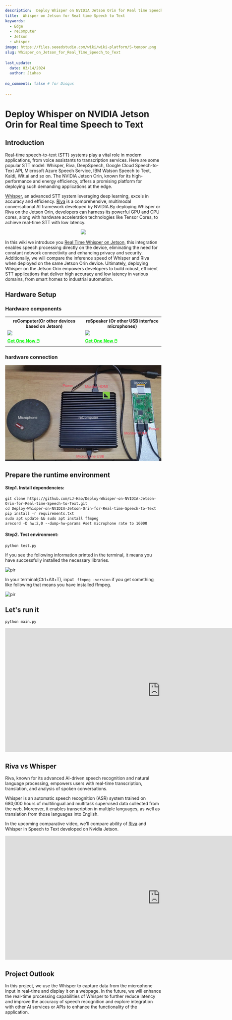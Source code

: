 ```yaml
---
description:  Deploy Whisper on NVIDIA Jetson Orin for Real time Speech to Text
title:  Whisper on Jetson for Real time Speech to Text
keywords:
  - Edge
  - reComputer
  - Jetson
  - whisper
image: https://files.seeedstudio.com/wiki/wiki-platform/S-tempor.png
slug: Whisper_on_Jetson_for_Real_Time_Speech_to_Text

last_update:
  date: 03/14/2024
  author: Jiahao

no_comments: false # for Disqus

---
```


# Deploy Whisper on NVIDIA Jetson Orin for Real time Speech to Text

## Introduction

Real-time speech-to-text (STT) systems play a vital role in modern applications, from voice assistants to transcription services. Here are some popular STT model: Whisper, Riva, DeepSpeech, Google Cloud Speech-to-Text API, Microsoft Azure Speech Service, IBM Watson Speech to Text, Kaldi, Wit.ai and so on. The NVIDIA Jetson Orin, known for its high-performance and energy efficiency, offers a promising platform for deploying such demanding applications at the edge.

[Whisper](https://github.com/openai/whisper), an advanced STT system leveraging deep learning, excels in accuracy and efficiency. [Riva](https://github.com/nvidia-riva) is a comprehensive, multimodal conversational AI framework developed by NVIDIA.By deploying Whisper or Riva on the Jetson Orin, developers can harness its powerful GPU and CPU cores, along with hardware acceleration technologies like Tensor Cores, to achieve real-time STT with low latency.

<div align="center"><img width={800} src="https://files.seeedstudio.com/wiki/reComputer-Jetson/A608/Real-Time-Whisper.gif" /></div>

In this wiki we introduce you [Real Time Whisper on Jetson](https://github.com/LJ-Hao/Deploy-Whisper-on-NVIDIA-Jetson-Orin-for-Real-time-Speech-to-Text.git), this integration enables speech processing directly on the device, eliminating the need for constant network connectivity and enhancing privacy and security. Additionally, we will compare the inference speed of Whisper and Riva when deployed on the same Jetson Orin device. Ultimately, deploying Whisper on the Jetson Orin empowers developers to build robust, efficient STT applications that deliver high accuracy and low latency in various domains, from smart homes to industrial automation.

## Hardware Setup
### Hardware components
<div class="table-center">
	<table align="center">
		<tr>
			<th>reComputer(Or other devices based on Jetson)
      </th>
      <th>reSpeaker (Or other USB interface microphones)</th>
		</tr>
    <tr>
      <td><div style={{textAlign:'center'}}><img src="https://files.seeedstudio.com/wiki/reComputer-Jetson/A608/recomputer_industrial_j3011_orin_nano_8gb.jpg" style={{width:250, height:'auto'}}/></div></td>
      <td><div style={{textAlign:'center'}}><img src="https://files.seeedstudio.com/wiki/reComputer-Jetson/A608/ReSpeaker_Mic_Array_v2.0.png" style={{width:250, height:'auto'}}/></div></td>
    </tr>
		<tr>
			<td><div class="get_one_now_container" style={{textAlign: 'center'}}>
				<a class="get_one_now_item" href="https://www.seeedstudio.com/reComputer-Industrial-J3011-p-5682.html?queryID=c1e6f0b0bd38a98233ce64bce8083a22&objectID=5682&indexName=bazaar_retailer_products">
				<strong><span><font color={'FFFFFF'} size={"4"}> Get One Now 🖱️</font></span></strong>
				</a>
			</div></td>
      <td><div class="get_one_now_container" style={{textAlign: 'center'}}>
				<a class="get_one_now_item" href="https://www.seeedstudio.com/ReSpeaker-Mic-Array-v2-0.html?queryID=2baffb980bdb6d5e65b2b3f511657cb2&objectID=139&indexName=bazaar_retailer_products">
				<strong><span><font color={'FFFFFF'} size={"4"}> Get One Now 🖱️</font></span></strong>
				</a>
			</div></td>
		</tr>
	</table>
</div>

### hardware connection
<p style={{textAlign: 'center'}}><img src="https://github.com/Seeed-Projects/Real-time-Subtitle-Recorder-on-Jetson/raw/main/sources/recorder_hardware_connection.png" alt="pir" width={800} height="auto"/></p>

## Prepare the runtime environment

#### Step1. Install dependencies:

```shell
git clone https://github.com/LJ-Hao/Deploy-Whisper-on-NVIDIA-Jetson-Orin-for-Real-time-Speech-to-Text.git
cd Deploy-Whisper-on-NVIDIA-Jetson-Orin-for-Real-time-Speech-to-Text
pip install -r requirements.txt
sudo apt update && sudo apt install ffmpeg
arecord -D hw:2,0 --dump-hw-params #set microphone rate to 16000
```
#### Step2. Test environment:

```shell
python test.py
```
If you see the following information printed in the terminal, it means you have successfully installed the necessary libraries.

<p style={{textAlign: 'center'}}><img src="https://files.seeedstudio.com/wiki/reComputer-Jetson/A608/Deploy-whisper-on-Nvidia-Jetson-orin-for-real-time-speech-to-text-test.png" alt="pir" width={1000} height="auto"/></p>

In your terminal(Ctrl+Alt+T), input ``` ffmpeg -version``` if you get something like following that means you have installed ffmpeg.

<p style={{textAlign: 'center'}}><img src="https://files.seeedstudio.com/wiki/reComputer-Jetson/A608/Whisper-ffmpeg.png" alt="pir" width={1000} height="auto"/></p>

## Let's run it

```shell
python main.py
``` 
<iframe width="1000" height="400" src="https://www.youtube.com/embed/KR0GYqUuo5Y?si=uSGUkKmCSZmaq5f7" title="YouTube video player" frameborder="0" allow="accelerometer; autoplay; clipboard-write; encrypted-media; gyroscope; picture-in-picture; web-share" allowfullscreen></iframe>

## Riva vs Whisper

Riva, known for its advanced AI-driven speech recognition and natural language processing, empowers users with real-time transcription, translation, and analysis of spoken conversations. 

Whisper is an automatic speech recognition (ASR) system trained on 680,000 hours of multilingual and multitask supervised data collected from the web. Moreover, it enables transcription in multiple languages, as well as translation from those languages into English. 

In the upcoming comparative video, we'll compare ability of [Riva](https://wiki.seeedstudio.com/Real%20Time%20Subtitle%20Recoder%20on%20Nvidia%20Jetson/) and Whisper in Speech to Text developed on Nvidia Jetson.

<iframe width="1000" height="400" src="https://www.youtube.com/embed/2l7yus611DI?si=XdEjwzpZdJkLC8aB" title="YouTube video player" frameborder="0" allow="accelerometer; autoplay; clipboard-write; encrypted-media; gyroscope; picture-in-picture; web-share" referrerpolicy="strict-origin-when-cross-origin" allowfullscreen></iframe>

## Project Outlook

In this project, we use the Whisper to capture data from the microphone input in real-time and display it on a webpage. In the future, we will enhance the real-time processing capabilities of Whisper to further reduce latency and improve the accuracy of speech recognition and explore integration with other AI services or APIs to enhance the functionality of the application.